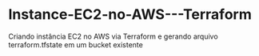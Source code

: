# Instance-EC2-no-AWS---Terraform
Criando instância EC2 no AWS via Terraform e gerando arquivo terraform.tfstate em um bucket existente
